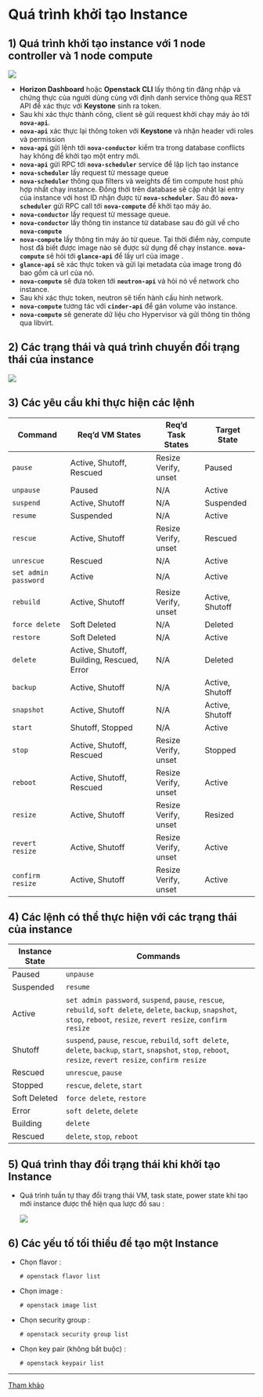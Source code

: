# Quá trình khởi tạo Instance
## **1) Quá trình khởi tạo instance với 1 node controller và 1 node compute**
<img src=https://i.imgur.com/VeM1eXK.png>

- **Horizon Dashboard** hoặc **Openstack CLI** lấy thông tin đăng nhập và chứng thực của người dùng cùng với định danh service thông qua REST API để xác thực với **Keystone** sinh ra token.
- Sau khi xác thực thành công, client sẽ gửi request khởi chạy máy ảo tới **`nova-api`**.
- **`nova-api`** xác thực lại thông token với **Keystone** và nhận header với roles và permission
- **`nova-api`** gửi lệnh tới **`nova-conductor`** kiểm tra trong database conflicts hay không để khởi tạo một entry mới.
- **`nova-api`** gửi RPC tới **`nova-scheduler`** service để lập lịch tạo instance
- **`nova-scheduler`** lấy request từ message queue
- **`nova-scheduler`** thông qua filters và weights để tìm compute host phù hợp nhất chạy instance. Đồng thời trên database sẽ cập nhật lại entry của instance với host ID nhận được từ **`nova-scheduler`**. Sau đó **`nova-scheduler`** gửi RPC call tới **`nova-compute`** để khởi tạo máy ảo.
- **`nova-conductor`** lấy request từ message queue.
- **`nova-conductor`** lấy thông tin instance từ database sau đó gửi về cho **`nova-compute`**
- **`nova-compute`** lấy thông tin máy ảo từ queue. Tại thời điểm này, compute host đã biết được image nào sẽ được sử dụng để chạy instance. **`nova-compute`** sẽ hỏi tới **`glance-api`** để lấy url của image .
- **`glance-api`** sẽ xác thực token và gửi lại metadata của image trong đó bao gồm cả url của nó.
- **`nova-compute`** sẽ đưa token tới **`neutron-api`** và hỏi nó về network cho instance.
- Sau khi xác thực token, neutron sẽ tiến hành cấu hình network.
- **`nova-compute`** tương tác với **`cinder-api`** để gán volume vào instance.
- **`nova-compute`** sẽ generate dữ liệu cho Hypervisor và gửi thông tin thông qua libvirt.

## **2) Các trạng thái và quá trình chuyển đổi trạng thái của instance**

<img src=https://i.imgur.com/K89DzoB.png>

## **3) Các yêu cầu khi thực hiện các lệnh**

| Command | Req’d VM States | Req’d Task States | Target State |
|---------|-----------------|-------------------|--------------|
| `pause` | Active, Shutoff, Rescued | Resize Verify, unset | Paused |
| `unpause` | Paused | N/A | Active |
| `suspend` | Active, Shutoff | N/A | Suspended |
| `resume` | Suspended | N/A | Active |
| `rescue` | Active, Shutoff | Resize Verify, unset | Rescued |
| `unrescue` | Rescued | N/A | Active |
| `set admin password` | Active | N/A | Active |
| `rebuild` | Active, Shutoff | Resize Verify, unset | Active, Shutoff |
| `force delete` | Soft Deleted | N/A | Deleted |
| `restore` | Soft Deleted | N/A | Active |
| `delete` | Active, Shutoff, Building, Rescued, Error | N/A | Deleted |
| `backup` | Active, Shutoff | N/A | Active, Shutoff |
| `snapshot` | Active, Shutoff | N/A | Active, Shutoff |
| `start` | Shutoff, Stopped | N/A | Active |
| `stop` | Active, Shutoff, Rescued | Resize Verify, unset | Stopped |
| `reboot` | Active, Shutoff, Rescued | Resize Verify, unset | Active |
| `resize` | Active, Shutoff | Resize Verify, unset | Resized |
| `revert resize` | Active, Shutoff | Resize Verify, unset | Active |
| `confirm resize` | Active, Shutoff | Resize Verify, unset | Active |

## **4) Các lệnh có thể thực hiện với các trạng thái của instance**

| Instance State | Commands |
|----------------|----------|
| Paused | `unpause` |
| Suspended | `resume` |
| Active | `set admin password`, `suspend`, `pause`, `rescue`, `rebuild`, `soft delete`, `delete`, `backup`, `snapshot`, `stop`, `reboot`, `resize`, `revert resize`, `confirm resize` |
| Shutoff | `suspend`, `pause`, `rescue`, `rebuild`, `soft delete`, `delete`, `backup`, `start`, `snapshot`, `stop`, `reboot`, `resize`, `revert resize`, `confirm resize` |
| Rescued | `unrescue`, `pause` |
| Stopped | `rescue`, `delete`, `start` |
| Soft Deleted | `force delete`, `restore` |
| Error | `soft delete`, `delete` |
| Building | `delete` |
| Rescued | `delete`, `stop`, `reboot` |

## **5) Quá trình thay đổi trạng thái khi khởi tạo Instance**
- Quá trình tuần tự thay đổi trạng thái VM, task state, power state khi tạo mới instance được thể hiện qua lược đồ sau :

    <img src=https://i.imgur.com/1pxO5qZ.png>

## **6) Các yếu tố tối thiểu để tạo một Instance**
- Chọn flavor :
    ```
    # openstack flavor list
    ```
- Chọn image :
    ```
    # openstack image list
    ```
- Chọn security group :
    ```
    # openstack security group list
    ```
- Chọn key pair (không bắt buộc) :
    ```
    # openstack keypair list
    ```
--------------------
[Tham khảo](https://docs.openstack.org/nova/latest/reference/vm-states.html#requirements-for-commands)
